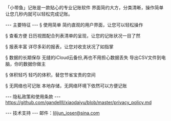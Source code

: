 「小带鱼」记账是一款贴心的专业记账软件
界面简约大方，分类清晰，操作简单让您几秒内就可以轻松完成记账。

--- 主要特征 ---
§ 使用简单
简约直观的用户界面，让您可以轻松操作

§ 查看方便
日历视图配合列表清单的呈现，让您的记账状况一目了然

§ 报表丰富
详尽多彩的报表，让您对收支状况了如指掌

§ 数据的长期保存
无缝的iCloud云备份,再也不用担心数据丢失
导出CSV文件到电脑，你的数据你做主

§ 体积轻巧
轻巧的体积，替您节省宝贵的空间

§ 无网络也可记账
本地存储，无网络环境下依然可以方便记账

--- 隐私政策和使用条款 ---
https://github.com/gandellll/xiaodaiyu/blob/master/privacy_policy.md

--- 技术支持 ---
邮件：lilijun_ioser@sina.com
